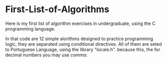 # First-List-of-Algorithms
Here is my first list of algorithm exercises in undergraduate, using the C programming language.

In that code are 12 simple alorithms designed to practice programming logic, they are separated using conditional directives.
All of them are seted to Portuguese Language, using the library "locale.h". because this, the for decimal numbers you may use *comma*.
